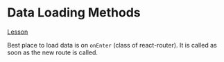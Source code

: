 # Data Loading Methods

[Lesson](https://www.udemy.com/react-redux/learn/v4/t/lecture/5691848?start=0)

Best place to load data is on
`onEnter` (class of react-router). 
It is called as soon as the new route is called.